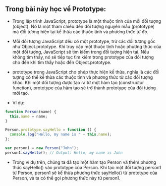## Trong bài này học về Prototype:

- Trong lập trình JavaScript, prototype là một thuộc tính của mỗi đối tượng (object). Nó là một tham chiếu đến đối tượng nguyên mẫu (prototype) mà đối tượng hiện tại kế thừa các thuộc tính và phương thức từ đó.

- Mỗi đối tượng JavaScript đều có một prototype, trừ các đối tượng gốc như Object.prototype. Khi truy cập một thuộc tính hoặc phương thức của một đối tượng, JavaScript sẽ tìm kiếm trong đối tượng hiện tại. Nếu không tìm thấy, nó sẽ tiếp tục tìm kiếm trong prototype của đối tượng cho đến khi tìm thấy hoặc đến Object.prototype.

- prototype trong JavaScript cho phép thực hiện kế thừa, nghĩa là các đối tượng có thể kế thừa các thuộc tính và phương thức từ các đối tượng khác. Khi một đối tượng được tạo ra từ một hàm tạo (constructor function), prototype của hàm tạo sẽ trở thành prototype của đối tượng mới tạo.

- Ví dụ:

```jsx
function Person(name) {
  this.name = name;
}

Person.prototype.sayHello = function () {
  console.log("Hello, my name is " + this.name);
};

var person1 = new Person("John");
person1.sayHello(); // Output: Hello, my name is John
```

- Trong ví dụ trên, chúng ta đã tạo một hàm tạo Person và thêm phương thức sayHello() vào prototype của Person. Khi tạo một đối tượng person1 từ Person, person1 sẽ kế thừa phương thức sayHello() từ prototype của Person, và ta có thể gọi phương thức này từ person1.
